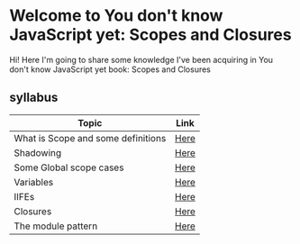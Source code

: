 # Welcome to You don't know JavaScript yet: Scopes and Closures

Hi! Here I'm going to share some knowledge I've been acquiring in You don't know JavaScript yet book: Scopes and Closures

## syllabus

| Topic                              | Link                                                      |
| ---------------------------------- | --------------------------------------------------------- |
| What is Scope and some definitions | [Here](/YDKJYbook2.md#what-is-scope-and-some-definitions) |
| Shadowing                          | [Here](/YDKJYbook2.md#shadowing)                          |
| Some Global scope cases            | [Here](/YDKJYbook2.md#scope-of-function-expressions)      |
| Variables                          | [Here](/YDKJYbook2.md#variables)                          |
| IIFEs                              | [Here](/YDKJYbook2.md#iifes)                              |
| Closures                           | [Here](/YDKJYbook2.md#closures)                           |
| The module pattern                 | [Here](/YDKJYbook2.md#the-module-pattern)                 |
